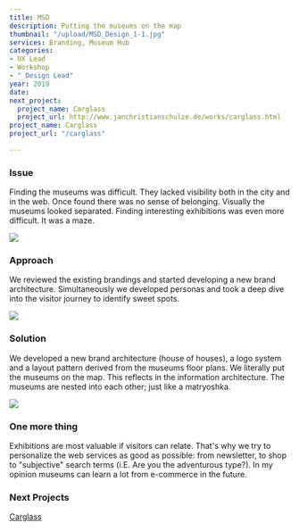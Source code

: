 ```yaml
---
title: MSD
description: Putting the museums on the map
thumbnail: "/upload/MSD_Design_1-1.jpg"
services: Branding, Museum Hub
categories:
- UX Lead
- Workshop
- " Design Lead"
year: 2019
date: 
next_project:
  project_name: Carglass
  project_url: http://www.janchristianschulze.de/works/carglass.html
project_name: Carglass
project_url: "/carglass"

---
```

### **Issue**

Finding the museums was difficult. They lacked visibility both in the city and in the web. Once found there was no sense of belonging. Visually the museums looked separated. Finding interesting exhibitions was even more difficult. It was a maze.

![](/upload/MSD_Design_2-1.jpg)

### **Approach**

We reviewed the existing brandings and started developing a new brand architecture. Simultaneously we developed personas and took a deep dive into the visitor journey to identify sweet spots.

![](/upload/MSD_Design_3-1.jpg)

### **Solution**

We developed a new brand architecture (house of houses), a logo system and a layout pattern derived from the museums floor plans. We literally put the museums on the map. This reflects in the information architecture. The museums are nested into each other; just like a matryoshka.

![](/upload/MSD_Design_4.jpg)

### **One more thing**

Exhibitions are most valuable if visitors can relate. That's why we try to personalize the web services as good as possible: from newsletter, to shop to "subjective" search terms (i.E. Are you the adventurous type?). In my opinion museums can learn a lot from e-commerce in the future.

### **Next Projects**

[Carglass](/works/carglass)